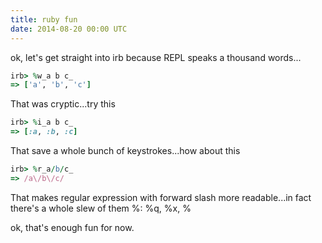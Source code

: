 ```yaml
---
title: ruby fun
date: 2014-08-20 00:00 UTC
---
```


ok, let's get straight into irb because REPL speaks a thousand words...

~~~ ruby
irb> %w_a b c_
=> ['a', 'b', 'c']
~~~

That was cryptic...try this

~~~ ruby
irb> %i_a b c_
=> [:a, :b, :c]
~~~

That save a whole bunch of keystrokes...how about this

~~~ ruby
irb> %r_a/b/c_
=> /a\/b\/c/
~~~

That makes regular expression with forward slash more readable...in fact there's a whole slew of them %: %q, %x, %

ok, that's enough fun for now.

